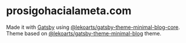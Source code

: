 # prosigohacialameta.com

Made it with [Gatsby](https://www.gatsbyjs.com/) using [@lekoarts/gatsby-theme-minimal-blog-core](https://github.com/LekoArts/gatsby-themes/tree/main/themes/gatsby-theme-minimal-blog-core). Theme based on [@lekoarts/gatsby-theme-minimal-blog](https://github.com/LekoArts/gatsby-themes/tree/main/themes/gatsby-theme-minimal-blog) theme.